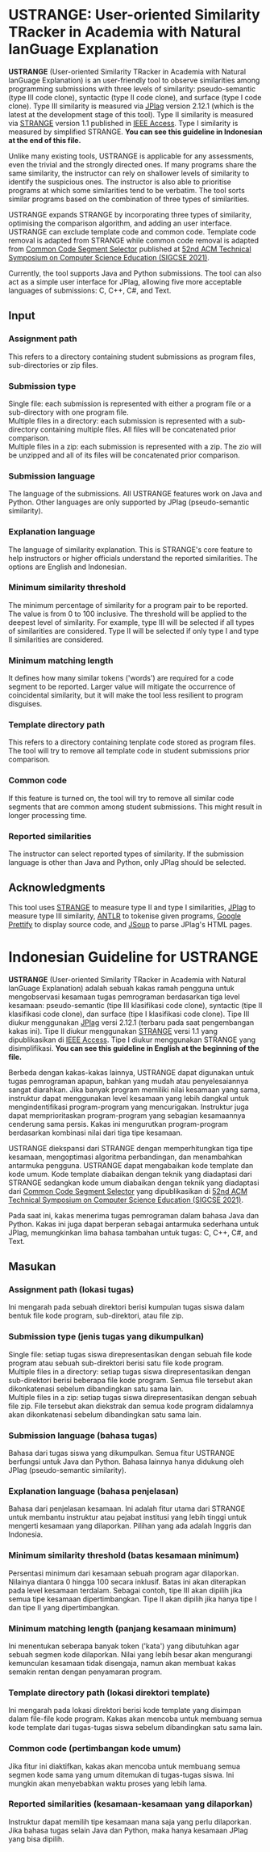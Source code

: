 # USTRANGE: User-oriented Similarity TRacker in Academia with Natural lanGuage Explanation

**USTRANGE** \(User-oriented Similarity TRacker in Academia with Natural lanGuage Explanation\) is an user-friendly tool to observe similarities among programming submissions with three levels of similarity: pseudo-semantic (type III code clone), syntactic (type II code clone), and surface (type I code clone). Type III similarity is measured via [JPlag](https://github.com/jplag/jplag) version 2.12.1 (which is the latest at the development stage of this tool). Type II similarity is measured via [STRANGE](https://github.com/oscarkarnalim/strange) version 1.1 published in [IEEE Access](https://doi.org/10.1109/ACCESS.2021.3073703). Type I similarity is measured by simplified STRANGE. **You can see this guideline in Indonesian at the end of this file.** 

Unlike many existing tools, USTRANGE is applicable for any assessments, even the trivial and the strongly directed ones. If many programs share the same similarity, the instructor can rely on shallower levels of similarity to identify the suspicious ones. The instructor is also able to prioritise programs at which some similarities tend to be verbatim. The tool sorts similar programs based on the combination of three types of similarities.

USTRANGE expands STRANGE by incorporating three types of similarity, optimising the comparison algorithm, and adding an user interface. USTRANGE can exclude template code and common code. Template code removal is adapted from STRANGE while common code removal is adapted from [Common Code Segment Selector](https://github.com/oscarkarnalim/c2s2) published at [52nd ACM Technical Symposium on Computer Science Education (SIGCSE 2021)](https://dl.acm.org/doi/10.1145/3408877.3432436).

Currently, the tool supports Java and Python submissions. The tool can also act as a simple user interface for JPlag, allowing five more acceptable languages of submissions: C, C++, C#, and Text.

## Input 
### Assignment path
This refers to a directory containing student submissions as program files, sub-directories or zip files.

### Submission type
Single file: each submission is represented with either a program file or a sub-directory with one program file.  
Multiple files in a directory: each submission is represented with a sub-directory containing multiple files. All files will be concatenated prior comparison.  
Multiple files in a zip: each submission is represented with a zip. The zio will be unzipped and all of its files will be concatenated prior comparison.  

### Submission language
The language of the submissions. All USTRANGE features work on Java and Python. Other languages are only supported by JPlag (pseudo-semantic similarity).

### Explanation language
The language of similarity explanation. This is STRANGE's core feature to help instructors or higher officials understand the reported similarities. The options are English and Indonesian.

### Minimum similarity threshold
The minimum percentage of similarity for a program pair to be reported. The value is from 0 to 100 inclusive. The threshold will be applied to the deepest level of similarity. For example, type III will be selected if all types of similarities are considered. Type II will be selected if only type I and type II similarities are considered.

### Minimum matching length
It defines how many similar tokens ('words') are required for a code segment to be reported. Larger value will mitigate the occurrence of coincidental similarity, but it will make the tool less resilient to program disguises.

### Template directory path
This refers to a directory containing tenplate code stored as program files. The tool will try to remove all template code in student submissions prior comparison.

### Common code
If this feature is turned on, the tool will try to remove all similar code segments that are common among student submissions. This might result in longer processing time.

### Reported similarities
The instructor can select reported types of similarity. If the submission language is other than Java and Python, only JPlag should be selected.

## Acknowledgments
This tool uses [STRANGE](https://github.com/oscarkarnalim/strange) to measure type II and type I similarities, [JPlag](https://github.com/jplag/jplag) to measure type III similarity, [ANTLR](https://www.antlr.org/) to tokenise given programs, [Google Prettify](https://github.com/google/code-prettify) to display source code, and [JSoup](https://jsoup.org/) to parse JPlag's HTML pages. 

# Indonesian Guideline for USTRANGE
**USTRANGE** \(User-oriented Similarity TRacker in Academia with Natural lanGuage Explanation\) adalah sebuah kakas ramah pengguna untuk mengobservasi kesamaan tugas pemrograman berdasarkan tiga level kesamaan: pseudo-semantic (tipe III klasifikasi code clone), syntactic (tipe II klasifikasi code clone), dan surface (tipe I klasifikasi code clone). Tipe III diukur menggunakan [JPlag](https://github.com/jplag/jplag) versi 2.12.1 (terbaru pada saat pengembangan kakas ini). Tipe II diukur menggunakan [STRANGE](https://github.com/oscarkarnalim/strange) versi 1.1 yang dipublikasikan di [IEEE Access](https://doi.org/10.1109/ACCESS.2021.3073703). Tipe I diukur menggunakan STRANGE yang disimplifikasi. **You can see this guideline in English at the beginning of the file.** 

Berbeda dengan kakas-kakas lainnya, USTRANGE dapat digunakan untuk tugas pemrograman apapun, bahkan yang mudah atau penyelesaiannya sangat diarahkan. Jika banyak program memiliki nilai kesamaan yang sama, instruktur dapat menggunakan level kesamaan yang lebih dangkal untuk mengindentifikasi program-program yang mencurigakan. Instruktur juga dapat memprioritaskan program-program yang sebagian kesamaannya cenderung sama persis. Kakas ini mengurutkan program-program berdasarkan kombinasi nilai dari tiga tipe kesamaan.

USTRANGE diekspansi dari STRANGE dengan memperhitungkan tiga tipe kesamaan, mengoptimasi algoritma perbandingan, dan menambahkan antarmuka pengguna. USTRANGE dapat mengabaikan kode template dan kode umum. Kode template diabaikan dengan teknik yang diadaptasi dari STRANGE sedangkan kode umum diabaikan dengan teknik yang diadaptasi dari [Common Code Segment Selector](https://github.com/oscarkarnalim/c2s2) yang dipublikasikan di [52nd ACM Technical Symposium on Computer Science Education (SIGCSE 2021)](https://dl.acm.org/doi/10.1145/3408877.3432436).

Pada saat ini, kakas menerima tugas pemrograman dalam bahasa Java dan Python. Kakas ini juga dapat berperan sebagai antarmuka sederhana untuk JPlag, memungkinkan lima bahasa tambahan untuk tugas: C, C++, C#, and Text.

## Masukan 
### Assignment path (lokasi tugas)
Ini mengarah pada sebuah direktori berisi kumpulan tugas siswa dalam bentuk file kode program, sub-direktori, atau file zip.

### Submission type (jenis tugas yang dikumpulkan)
Single file: setiap tugas siswa direpresentasikan dengan sebuah file kode program atau sebuah sub-direktori berisi satu file kode program.  
Multiple files in a directory: setiap tugas siswa direpresentasikan dengan sub-direktori berisi beberapa file kode program. Semua file tersebut akan dikonkatenasi sebelum dibandingkan satu sama lain.  
Multiple files in a zip: setiap tugas siswa direpresentasikan dengan sebuah file zip. File tersebut akan diekstrak dan semua kode program didalamnya akan dikonkatenasi sebelum dibandingkan satu sama lain.

### Submission language (bahasa tugas)
Bahasa dari tugas siswa yang dikumpulkan. Semua fitur USTRANGE berfungsi untuk Java dan Python. Bahasa lainnya hanya didukung oleh JPlag (pseudo-semantic similarity).

### Explanation language (bahasa penjelasan)
Bahasa dari penjelasan kesamaan. Ini adalah fitur utama dari STRANGE untuk membantu instruktur atau pejabat institusi yang lebih tinggi untuk mengerti kesamaan yang dilaporkan. Pilihan yang ada adalah Inggris dan Indonesia.  

### Minimum similarity threshold (batas kesamaan minimum)
Persentasi minimum dari kesamaan sebuah program agar dilaporkan. Nilainya diantara 0 hingga 100 secara inklusif. Batas ini akan diterapkan pada level kesamaan terdalam. Sebagai contoh, tipe III akan dipilih jika semua tipe kesamaan dipertimbangkan. Tipe II akan dipilih jika hanya tipe I dan tipe II yang dipertimbangkan.  

### Minimum matching length (panjang kesamaan minimum)
Ini menentukan seberapa banyak token ('kata') yang dibutuhkan agar sebuah segmen kode dilaporkan. Nilai yang lebih besar akan mengurangi kemunculan kesamaan tidak disengaja, namun akan membuat kakas semakin rentan dengan penyamaran program.

### Template directory path (lokasi direktori template)
Ini mengarah pada lokasi direktori berisi kode template yang disimpan dalam file-file kode program. Kakas akan mencoba untuk membuang semua kode template dari tugas-tugas siswa sebelum dibandingkan satu sama lain.

### Common code (pertimbangan kode umum)
Jika fitur ini diaktifkan, kakas akan mencoba untuk membuang semua segmen kode sama yang umum ditemukan di tugas-tugas siswa. Ini mungkin akan menyebabkan waktu proses yang lebih lama.

### Reported similarities (kesamaan-kesamaan yang dilaporkan)
Instruktur dapat memilih tipe kesamaan mana saja yang perlu dilaporkan. Jika bahasa tugas selain Java dan Python, maka hanya kesamaan JPlag yang bisa dipilih.
